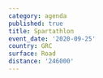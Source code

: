 ```yaml
---
category: agenda
published: true
title: Spartathlon
event_date: '2020-09-25'
country: GRC
surface: Road
distance: '246000'
---
```


